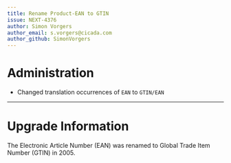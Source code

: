 ```yaml
---
title: Rename Product-EAN to GTIN
issue: NEXT-4376
author: Simon Vorgers
author_email: s.vorgers@cicada.com
author_github: SimonVorgers
---
```

# Administration
* Changed translation occurrences of `EAN` to `GTIN/EAN`
___
# Upgrade Information
The Electronic Article Number (EAN) was renamed to Global Trade Item Number (GTIN) in 2005.
